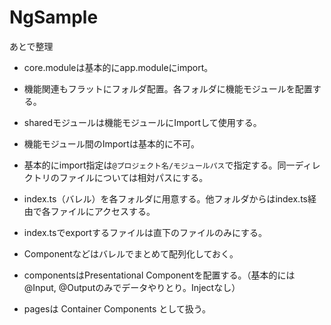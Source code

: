 # NgSample

あとで整理

* core.moduleは基本的にapp.moduleにimport。
* 機能関連もフラットにフォルダ配置。各フォルダに機能モジュールを配置する。
* sharedモジュールは機能モジュールにImportして使用する。
* 機能モジュール間のImportは基本的に不可。
* 基本的にimport指定は`@プロジェクト名/モジュールパス`で指定する。同一ディレクトリのファイルについては相対パスにする。
* index.ts（バレル）を各フォルダに用意する。他フォルダからはindex.ts経由で各ファイルにアクセスする。
* index.tsでexportするファイルは直下のファイルのみにする。
* Componentなどはバレルでまとめて配列化しておく。

* componentsはPresentational Componentを配置する。（基本的には@Input, @Outputのみでデータやりとり。Injectなし）
* pagesは Container Components として扱う。

